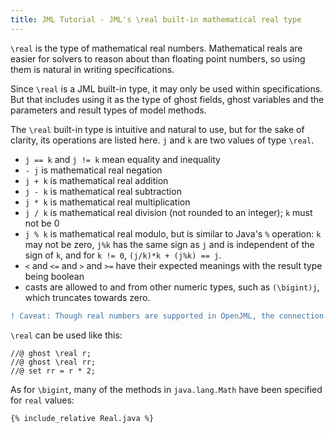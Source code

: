 ```yaml
---
title: JML Tutorial - JML's \real built-in mathematical real type
---
```


`\real` is the type of mathematical real numbers. Mathematical reals are easier for solvers to reason about than floating point numbers, so using them is natural 
in writing specifications.

Since `\real` is a JML built-in type, it may only be used within specifications. But that includes using it as the type of ghost fields, ghost variables 
and the
parameters and result types of model methods.

The `\real` built-in type is intuitive and natural to use, but for the sake of clarity, its operations are listed here. `j` and `k` are two values of
type `\real`.
* `j == k` and `j != k` mean equality and inequality
* `- j` is mathematical real negation
* `j + k` is mathematical real addition
* `j - k` is mathematical real subtraction
* `j * k` is mathematical real multiplication
* `j / k` is mathematical real division (not rounded to an integer); `k` must not be 0
* `j % k` is mathematical real modulo, but is similar to Java's `%` operation: `k` may not be zero, `j%k` has the same sign as `j` and is independent of the sign of `k`, and for `k != 0`, `(j/k)*k + (j%k) == j`.
* `<` and `<=` and `>` and `>=` have their expected meanings with the result type being boolean
* casts are allowed to and from other numeric types, such as `(\bigint)j`, which truncates towards zero.

```diff
! Caveat: Though real numbers are supported in OpenJML, the connection between real numbers and floating point numbers is incomplete and in some cases (such as handling NaN and infinite fp numbers) wrong
```

`\real` can be used like this:
```
//@ ghost \real r;
//@ ghost \real rr;
//@ set rr = r * 2;
```

As for `\bigint`, many of the methods in `java.lang.Math` have been specified for `real` values:
```
{% include_relative Real.java %}
```
